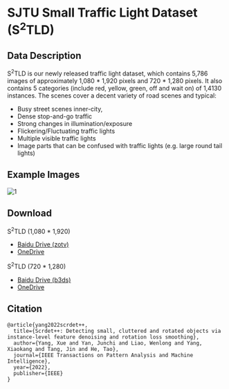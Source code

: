 # SJTU Small Traffic Light Dataset (S<sup>2</sup>TLD)     

## Data Description
S<sup>2</sup>TLD is our newly released traffic light dataset, which contains 5,786 images of approximately 1,080 * 1,920 pixels and 720 * 1,280 pixels. It also contains 5 categories (include red, yellow, green, off and wait on) of 1,4130 instances. 
The scenes cover a decent variety of road scenes and typical:
* Busy street scenes inner-city, 
* Dense stop-and-go traffic
* Strong changes in illumination/exposure
* Flickering/Fluctuating traffic lights
* Multiple visible traffic lights
* Image parts that can be confused with traffic lights (e.g. large round tail lights)

## Example Images
![1](S2TLD.png)

## Download
S<sup>2</sup>TLD (1,080 * 1,920)      
* [Baidu Drive (zotv)](https://pan.baidu.com/s/1pUSu_f_AWp1Kww3D3koh3g)        
* [OneDrive](https://1drv.ms/u/s!Akhz5L4oxpUGiX2BR8RRl4B-XJ4I?e=fFFkll)  

S<sup>2</sup>TLD (720 * 1,280)
* [Baidu Drive (b3ds)](https://pan.baidu.com/s/1tIIPY2jvwaxdb1Gas6ThKw)   
* [OneDrive](https://1drv.ms/u/s!Akhz5L4oxpUGigJuXsgf-hyoknPp?e=TjchFL) 

## Citation

```
@article{yang2022scrdet++,
  title={Scrdet++: Detecting small, cluttered and rotated objects via instance-level feature denoising and rotation loss smoothing},
  author={Yang, Xue and Yan, Junchi and Liao, Wenlong and Yang, Xiaokang and Tang, Jin and He, Tao},
  journal={IEEE Transactions on Pattern Analysis and Machine Intelligence},
  year={2022},
  publisher={IEEE}
}
```